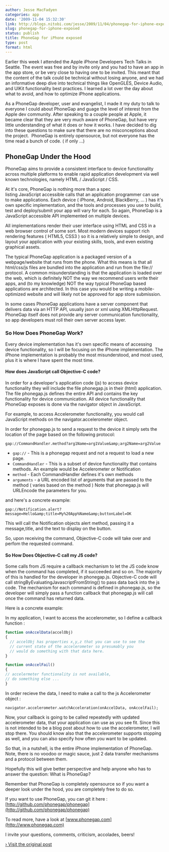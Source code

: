 ```yaml
---
author: Jesse MacFadyen
categories: app
date: '2009-11-04 15:32:30'
link: http://blogs.nitobi.com/jesse/2009/11/04/phonegap-for-iphone-exposed/
slug: phonegap-for-iphone-exposed
status: publish
title: PhoneGap for iPhone exposed
type: post
format: html
---
```


Earlier this week I attended the Apple iPhone Developers Tech Talks in Seattle. The event was free and by invite only and you had to have an app in the app store, or be very close to having one to be invited. This meant that the content of the talk could be technical without losing anyone, and we had an informative deep dive into technical things like OpenGLES, Device Audio, and UIKit functionality best practices. I learned a lot over the day about what to avoid, and how to optimize iPhone applications.

As a PhoneGap developer, user and evangelist, I made it my duty to talk to everyone I could about PhoneGap and guage the level of interest from the Apple dev community. After speaking to a couple people at Apple, it became clear that they are very much aware of PhoneGap, but have very little understanding of what it does or how it works. I have decided to dig into these questions to make sure that there are no misconceptions about the project.  PhoneGap is entirely opensource, but not everyone has the time read a bunch of code. ( if only …)

## PhoneGap Under the Hood

PhoneGap aims to provide a consistent interface to device functionality across multiple platforms to enable rapid application development via well known technologies, namely HTML / JavaScript / CSS.

At it's core, PhoneGap is nothing more than a spec listing JavaScript accessible calls that an application programmer can use to make applications. Each device ( iPhone, Android, BlackBerry, … ) has it's own specific implementation, and the tools and processes you use to build, test and deploy/submit your app will vary for each. So again, PhoneGap is a JavaScript accessible API implemented on multiple devices.

All implementations render their user interface using HTML and CSS in a web browser control of some sort. Most modern devices support rich rendering features ( HTML5, CSS3 ) so it is a relatively simple to design, and layout your application with your existing skills, tools, and even existing graphical assets.

The typical PhoneGap application is a packaged version of a webpage/website that runs from the phone. What this means is that all html/css/js files are bundled into the application and run from the file:// protocol. A common misunderstanding is that the application is loaded over the web, which is definitely NOT the way we recommend users write their apps, and (to my knowledge) NOT the way typical PhoneGap based applications are architected. In this case you would be writing a mobile-optimized website and will likely not be approved for app store submission.

In some cases PhoneGap applications have a server component that delivers data via an HTTP API, usually json or xml using XMLHttpRequest. PhoneGap itself does not provide any server communication functionality, so app developers must roll their own server access layer.

### So How Does PhoneGap Work?

Every device implementation has it's own specific means of accessing device functionality, so I will be focusing on the iPhone implementation. The iPhone implementation is probably the most misunderstood, and most used, plus it is where I have spent the most time.

#### How does JavaScript call Objective-C code?

In order for a developer's application code (js) to access device functionality they will include the file phonegap.js in their (html) application. The file phonegap.js defines the entire API and contains the key functionality for device communication. All device functionality that PhoneGap exposes is done via the navigator object in JavaScript.

For example, to access Accelerometer functionality, you would call JavaScript methods on the navigator.accelerometer object.

In order for phonegap.js to send a request to the device it simply sets the location of the page based on the following protocol:

`gap://CommandHandler.method?arg1Name=arg1Value&amp;arg2Name=arg2Value`

* `gap://` - This is a phonegap request and not a request to load a new page.
* `CommandHandler` - This is a subset of device functionality that contains methods.  An example would be Accelerometer or Notification
* `method` - Each CommandHandler defines it's own methods
*  `arguments` - a URL encoded list of arguments that are passed to the method ( varies based on the method ) Note that phonegap.js will URLEncode the parameters for you.

and here's a concrete example:

`gap://Notification.alert?message=Hello&amp;title=My%20App%Name&amp;buttonLabel=OK`

This will call the Notification objects alert method, passing it a message,title, and the text to display on the button.

So, upon receiving the command, Objective-C code will take over and perfom the requested command.

#### So How Does Objective-C call my JS code?

Some calls from JS require a callback mechanism to let the JS code know when the command has completed, if it succeeded and so on. The majority of this is handled for the developer in phonegap.js. Objective-C code will call stringByEvaluatingJavascriptFromString() to pass data back into the js code. The mechanism for each command is defined in phonegap.js, so the developer will simply pass a function callback that phonegap.js will call once the command has returned data.

Here is a concrete example:

In my application, I want to access the accelerometer, so I define a callback function :

```js
function onAccelData(accelObj)
{
  // accelObj has properties x,y,z that you can use to see the
  // current state of the accelerometer so presumably you
  // would do something with that data here.
}

function onAccelFail()
{
// accelermeter functionality is not available,
// do something else ...
}
```

In order recieve the data, I need to make a call to the js Accelerometer object :

`navigator.accelerometer.watchAcceleration(onAccelData, onAccelFail);`

Now, your callback is going to be called repeatedly with updated accelerometer data, that your application can use as you see fit. Since this is not intended to be a blog post about how to use the accelerometer, I will stop there. You should know also that the accelerometer supports stopping as well, and you can also specify how often you want to be updated.

So that, in a nutshell, is the entire iPhone implementation of PhoneGap. Note, there is no voodoo or magic sauce, just 2 data transfer mechanisms and a protocol between them.

Hopefully this will give better perspective and help anyone who has to answer the question: What is PhoneGap?

Remember that PhoneGap is completely opensource so if you want a deeper look under the hood, you are completely free to do so.

If you want to use PhoneGap, you can git it here :[http://github.com/phonegap/phonegap](http://github.com/phonegap/phonegap)

To read more, have a look at [www.phonegap.com](http://www.phonegap.com)

I invite your questions, comments, criticism, accolades, beers!

[› Visit the original post](http://blogs.nitobi.com/jesse/2009/11/04/phonegap-for-iphone-exposed/)
